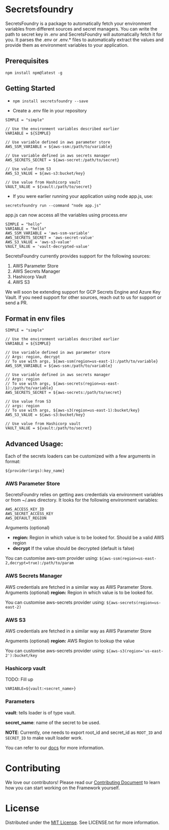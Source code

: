 # Secretsfoundry

SecretsFoundry is a package to automatically fetch your environment variables
from different sources and secret managers. You can write the path to secret key in .env and
SecretsFoundry will automatically fetch it for you. It parses the .env or .env.\* files
to automatically extract the values and provide them as environment variables to your
application.

## Prerequisites

`npm install npm@latest -g`

## Getting Started

- `npm install secretsfoundry --save`

- Create a .env file in your repository

```
SIMPLE = "simple"

// Use the environment variables described earlier
VARIABLE = ${SIMPLE}

// Use variable defined in aws parameter store
AWS_SSM_VARIABLE = ${aws-ssm:/path/to/variable}

// Use variable defined in aws secrets manager
AWS_SECRETS_SECRET = ${aws-secret:/path/to/secret}

// Use value from S3
AWS_S3_VALUE = ${aws-s3:bucket/key}

// Use value from Hashicorp vault
VAULT_VALUE = ${vault:/path/to/secret}
```

- If you were earlier running your application using node app.js, use:

`secretsfoundry run --command "node app.js"`

app.js can now access all the variables using process.env

```
SIMPLE = "hello"
VARIABLE = "hello"
AWS_SSM_VARIABLE = 'aws-ssm-variable'
AWS_SECRETS_SECRET = 'aws-secret-value'
AWS_S3_VALUE = 'aws-s3-value'
VAULT_VALUE = 'vault-decrypted-value'
```

SecretsFoundry currently provides support for the following sources:

1. AWS Parameter Store
2. AWS Secrets Manager
3. Hashicorp Vault
4. AWS S3

We will soon be extending support for GCP Secrets Engine and Azure Key Vault. If you need support
for other sources, reach out to us for support or send a PR.

## Format in env files

```
SIMPLE = "simple"

// Use the environment variables described earlier
VARIABLE = ${SIMPLE}

// Use variable defined in aws parameter store
// Args: region, decrypt
// To use with args, ${aws-ssm(region=us-east-1):/path/to/variable}
AWS_SSM_VARIABLE = ${aws-ssm:/path/to/variable}

// Use variable defined in aws secrets manager
// Args: region
// To use with args, ${aws-secrets(region=us-east-1):/path/to/variable}
AWS_SECRETS_SECRET = ${aws-secrets:/path/to/secret}

// Use value from S3
// args: region
// To use with args, ${aws-s3(region=us-east-1):bucket/key}
AWS_S3_VALUE = ${aws-s3:bucket/key}

// Use value from Hashicorp vault
VAULT_VALUE = ${vault:/path/to/secret}
```

## Advanced Usage:

Each of the secrets loaders can be customized with a few arguments in format:

`${provider(args):key_name}`

### AWS Parameter Store

SecretsFoundry relies on getting aws credentials via environment variables or from ~/.aws directory.
It looks for the following environment variables:

```
AWS_ACCESS_KEY_ID
AWS_SECRET_ACCESS_KEY
AWS_DEFAULT_REGION
```

Arguments (optional)

- **region:** Region in which value is to be looked for. Should be a valid AWS region
- **decrypt** If the value should be decrypted (default is false)

You can customise aws-ssm provider using:
`${aws-ssm(region=us-east-2,decrypt=true):/path/to/param`

### AWS Secrets Manager

AWS credentials are fetched in a similar way as AWS Parameter Store.
Arguments (optional)
**region:** Region in which value is to be looked for.

You can customise aws-secrets provider using:
`${aws-secrets(region=us-east-2)`

### AWS S3

AWS credentials are fetched in a similar way as AWS Parameter Store

Arguments (optional)
**region:** AWS Region to lookup the value

You can customise aws-secrets provider using:
`${aws-s3(region='us-east-2'):bucket/key`

### Hashicorp vault

TODO: Fill up

```text
VARIABLE=${vault:<secret_name>}
```

### Parameters

**vault**: tells loader is of type vault.

**secret_name**: name of the secret to be used.

**NOTE**: Currently, one needs to export root_id and secret_id as `ROOT_ID` and `SECRET_ID` to make vault loader work.

You can refer to our [docs](https://abhichoudhary06.gitbook.io/secretsfoundry/) for more information.

# Contributing

We love our contributors! Please read our [Contributing Document](CONTRIBUTING.md) to learn how you can start working on the Framework yourself.

# License

Distributed under the [MIT License](./LICENSE.txt). See LICENSE.txt for more information.
